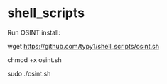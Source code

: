 # shell_scripts

Run OSINT install:

wget https://github.com/typy1/shell_scripts/osint.sh

chmod +x osint.sh

sudo ./osint.sh


